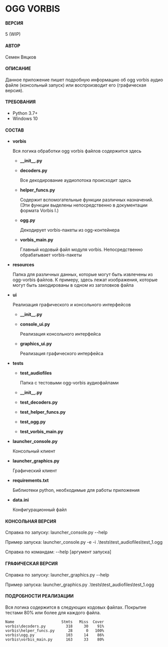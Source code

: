 # OGG VORBIS

#### ВЕРСИЯ

5 (WIP)
  
#### АВТОР

Семен Вяцков
    
#### ОПИСАНИЕ   

Данное приложение пишет подробную информацию об ogg vorbis аудио файле 
(консольный запуск) или воспроизводит его (графическая версия).

#### ТРЕБОВАНИЯ

- Python 3.7+
- Windows 10

#### СОСТАВ

- **vorbis**
    
    Вся логика обработки ogg vorbis файлов содержится здесь
    
    - **\_\_init\_\_.py** 
        
    - **decoders.py** 
    
        Все декодирование аудиопотока происходит здесь 
        
    - **helper_funcs.py** 
    
        Содержит вспомогательные функции различных назначений. (Эти функции
        выделены непосредственно в документации формата Vorbis I.)
        
    - **ogg.py** 
        
        Декодирует vorbis-пакеты из ogg-контейнера
        
    - **vorbis_main.py** 
    
        Главный кодовый файл модуля vorbis. Непосредственно обрабатывает 
        vorbis-пакеты
        
- **resources**

    Папка для различных данных, которые могут быть извлечены из ogg-vorbis
    файлов. К примеру, здесь лежат изображения, которые могут быть закодированы
    в одном из заголовков файла
    
- **ui**
    
    Реализация графического и консольного интерфейсов
    
    - **\_\_init\_\_.py**
    
    - **console_ui.py**
    
        Реализация консольного интерфейса
        
    - **graphics_ui.py**
    
        Реализация графического интерфейса

- **tests**

    - **test_audiofiles**
        
        Папка с тестовыми ogg-vorbis аудиофайлами

    - **\_\_init\_\_.py**
        
    - **test_decoders.py**
    
    - **test_helper_funcs.py** 
        
    - **test_ogg.py** 
        
    - **test_vorbis_main.py**
        
- **launcher_console.py** 

    Консольный клиент
    
- **launcher_graphics.py**

    Графический клиент

- **requirements.txt**

    Библиотеки python, необходимые для работы приложения
    
- **data.ini**

    Конфигурационный файл

#### КОНСОЛЬНАЯ ВЕРСИЯ
    
Справка по запуску: launcher_console.py --help

Пример запуска: 
    launcher_console.py -e -i .\tests\test_audiofiles\test_1.ogg 

Справка по командам: --help [аргумент запуска]

#### ГРАФИЧЕСКАЯ ВЕРСИЯ

Справка по запуску: launcher_graphics.py --help

Пример запуска: launcher_graphics.py .\tests\test_audiofiles\test_1.ogg

#### ПОДРОБНОСТИ РЕАЛИЗАЦИИ

Вся логика содержится в следующих кодовых файлах. Покрытие тестами 80% 
или более для каждого файла.
```
Name                     Stmts   Miss  Cover
vorbis\decoders.py         318     30    91%
vorbis\helper_funcs.py      28      0   100%
vorbis\ogg.py              103     14    86%
vorbis\vorbis_main.py      163     33    80%
```